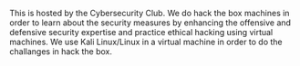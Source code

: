 This is hosted by the Cybersecurity Club. We do hack the box machines in order to learn about the security measures by enhancing the offensive and defensive security expertise and practice ethical hacking using virtual machines. We use Kali Linux/Linux in a virtual machine in order to do the challanges in hack the box. 
